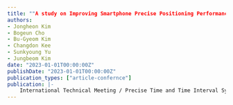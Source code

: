 ```yaml
---
title: ""A study on Improving Smartphone Precise Positioning Performance through Antenna Calibration according to Smartphone Attitude""
authors:
- Jongheon Kim
- Bogeun Cho
- Bu-Gyeom Kim
- Changdon Kee
- Sunkyoung Yu
- Jungbeom Kim
date: "2023-01-01T00:00:00Z"
publishDate: "2023-01-01T00:00:00Z"
publication_types: ["article-confernce"]
publication: |-
    International Technical Meeting / Precise Time and Time Interval Systems and Application meeting (ITM/PTTI 2023)
---
```

